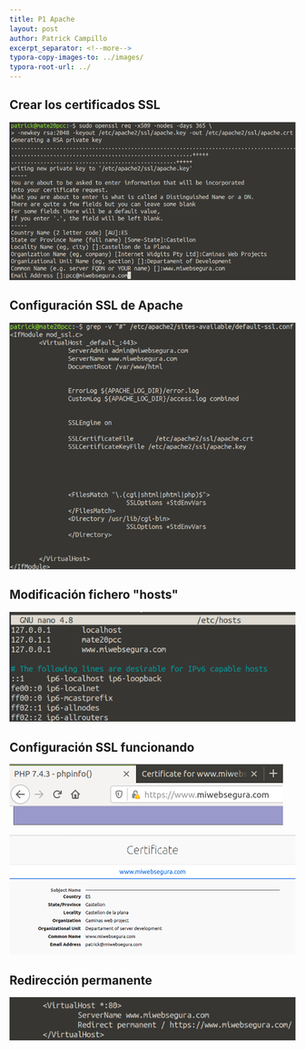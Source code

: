 ```yaml
---
title: P1 Apache
layout: post
author: Patrick Campillo
excerpt_separator: <!--more-->
typora-copy-images-to: ../images/
typora-root-url: ../
---
```

## Crear los certificados SSL

![](/images/p1apache/1.png)









## Configuración SSL de Apache

![](/images/p1apache/2.png)









## Modificación fichero "hosts"

![](/images/p1apache/3.png)









## Configuración SSL funcionando

![](/images/p1apache/6.png)



![](/images/p1apache/5.png)









## Redirección permanente

![](/images/p1apache/7.png)



